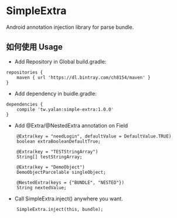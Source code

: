 # SimpleExtra
Android annotation injection library for parse bundle.


## 如何使用 Usage
 - Add Repository in Global build.gradle: 
```
repositories {
    maven { url 'https://dl.bintray.com/ch8154/maven' }
}
```
  

 - Add dependency in buidle.gradle:

```
dependencies {
    compile 'tw.yalan:simple-extra:1.0.0'
}
```

 - Add @Extra/@NestedExtra annotation on Field
```
    @Extra(key = "needLogin", defaultValue = DefaultValue.TRUE)
    boolean extraBooleanDefaultTrue;
    
    @Extra(key = "TESTStringArray")
    String[] testStringArray;
    
    @Extra(key = "DemoObject")
    DemoObjectParcelable singleObject;
    
    @NestedExtra(keys = {"BUNDLE", "NESTED"})
    String nextedValue;
```
 - Call SimpleExtra.inject() anywhere you want.
```
    SimpleExtra.inject(this, bundle);
```
